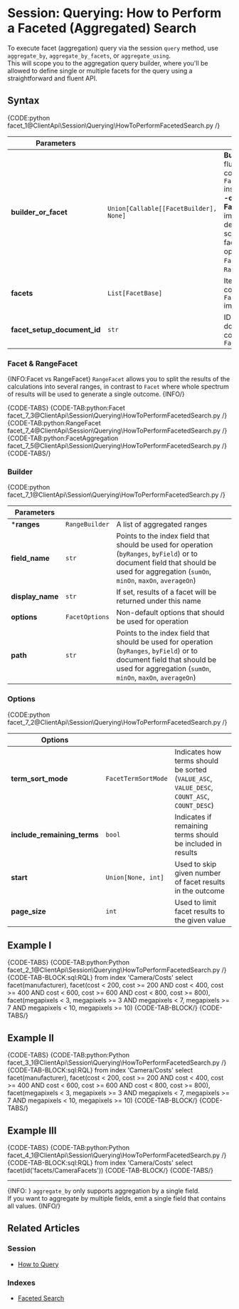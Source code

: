 # Session: Querying: How to Perform a Faceted (Aggregated) Search

To execute facet (aggregation) query via the session `query` method, use `aggregate_by`, 
`aggregate_by_facets`, or `aggregate_using`.  
This will scope you to the aggregation query builder, where you'll be allowed to define 
single or multiple facets for the query using a straightforward and fluent API.

## Syntax

{CODE:python facet_1@ClientApi\Session\Querying\HowToPerformFacetedSearch.py /}

| Parameters | | |
| ------------- | ------------- | ----- |
| **builder_or_facet** | `Union[Callable[[FacetBuilder], None]` | **Builder** with a fluent API that constructs a `FacetBase` instance<br>**-or-**<br>**FacetBase** implementation defining the scope of the facet and its options (either `Facet` or `RangeFacet`) |
| **facets** | `List[FacetBase]` | Items containing `FacetBase` implementations |
| **facet_setup_document_id** | `str` | ID of a document containing `FacetSetup` |

### Facet & RangeFacet

{INFO:Facet vs RangeFacet}
`RangeFacet` allows you to split the results of the calculations into several ranges, in contrast to `Facet` where whole spectrum of results will be used to generate a single outcome.
{INFO/}

{CODE-TABS}
{CODE-TAB:python:Facet facet_7_3@ClientApi\Session\Querying\HowToPerformFacetedSearch.py /}
{CODE-TAB:python:RangeFacet facet_7_4@ClientApi\Session\Querying\HowToPerformFacetedSearch.py /}
{CODE-TAB:python:FacetAggregation facet_7_5@ClientApi\Session\Querying\HowToPerformFacetedSearch.py /}
{CODE-TABS/}

### Builder

{CODE:python facet_7_1@ClientApi\Session\Querying\HowToPerformFacetedSearch.py /}

| Parameters | | |
| ------------- | ------------- | ----- |
| ***ranges** | `RangeBuilder` | A list of aggregated ranges |
| **field_name** | `str` | Points to the index field that should be used for operation (`byRanges`, `byField`) or to document field that should be used for aggregation (`sumOn`, `minOn`, `maxOn`, `averageOn`) |
| **display_name** | `str` | If set, results of a facet will be returned under this name |
| **options** | `FacetOptions` | Non-default options that should be used for operation |
| **path** | `str` | Points to the index field that should be used for operation (`byRanges`, `byField`) or to document field that should be used for aggregation (`sumOn`, `minOn`, `maxOn`, `averageOn`) |

### Options

{CODE:python facet_7_2@ClientApi\Session\Querying\HowToPerformFacetedSearch.py /}

| Options | | |
| ------------- | ------------- | ----- |
| **term_sort_mode** | `FacetTermSortMode` | Indicates how terms should be sorted (`VALUE_ASC`, `VALUE_DESC`, `COUNT_ASC`, `COUNT_DESC`) |
| **include_remaining_terms** | `bool` | Indicates if remaining terms should be included in results |
| **start** | `Union[None, int]` | Used to skip given number of facet results in the outcome |
| **page_size** | `int` | Used to limit facet results to the given value |

## Example I

{CODE-TABS}
{CODE-TAB:python:Python facet_2_1@ClientApi\Session\Querying\HowToPerformFacetedSearch.py /}
{CODE-TAB-BLOCK:sql:RQL}
from index 'Camera/Costs' 
select 
facet(manufacturer), 
facet(cost < 200, cost >= 200 AND cost < 400, cost >= 400 AND cost < 600, cost >= 600 AND cost < 800, cost >= 800),
facet(megapixels < 3, megapixels >= 3 AND megapixels < 7, megapixels >= 7 AND megapixels < 10, megapixels >= 10)
{CODE-TAB-BLOCK/}
{CODE-TABS/}

## Example II

{CODE-TABS}
{CODE-TAB:python:Python facet_3_1@ClientApi\Session\Querying\HowToPerformFacetedSearch.py /}
{CODE-TAB-BLOCK:sql:RQL}
from index 'Camera/Costs' 
select 
facet(manufacturer), 
facet(cost < 200, cost >= 200 AND cost < 400, cost >= 400 AND cost < 600, cost >= 600 AND cost < 800, cost >= 800),
facet(megapixels < 3, megapixels >= 3 AND megapixels < 7, megapixels >= 7 AND megapixels < 10, megapixels >= 10)
{CODE-TAB-BLOCK/}
{CODE-TABS/}

## Example III

{CODE-TABS}
{CODE-TAB:python:Python facet_4_1@ClientApi\Session\Querying\HowToPerformFacetedSearch.py /}
{CODE-TAB-BLOCK:sql:RQL}
from index 'Camera/Costs' 
select facet(id('facets/CameraFacets'))
{CODE-TAB-BLOCK/}
{CODE-TABS/}

---

{INFO: }
`aggregate_by` only supports aggregation by a single field.  
If you want to aggregate by multiple fields, emit a single field that contains all values. 
{INFO/}

## Related Articles

### Session

- [How to Query](../../../client-api/session/querying/how-to-query)

### Indexes

- [Faceted Search](../../../indexes/querying/faceted-search) 
